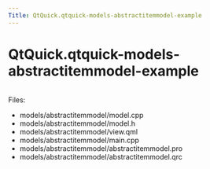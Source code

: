 ```yaml
---
Title: QtQuick.qtquick-models-abstractitemmodel-example
---
```


# QtQuick.qtquick-models-abstractitemmodel-example

<span class="subtitle"></span>
<!-- $$$models/abstractitemmodel-description -->
<p class="centerAlign"><img src="https://developer.ubuntu.com/static/devportal_uploaded/a85b7635-73d9-4807-b7e5-99e73e53042c-../qtquick-models-abstractitemmodel-example/images/qml-abstractitemmodel-example.png" alt="" /></p><p>Files:</p>
<ul>
<li>models/abstractitemmodel/model.cpp</li>
<li>models/abstractitemmodel/model.h</li>
<li>models/abstractitemmodel/view.qml</li>
<li>models/abstractitemmodel/main.cpp</li>
<li>models/abstractitemmodel/abstractitemmodel.pro</li>
<li>models/abstractitemmodel/abstractitemmodel.qrc</li>
</ul>
<!-- @@@models/abstractitemmodel -->
